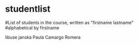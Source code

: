 # studentlist
#List of students in the course, written as "firstname lastname"
#alphabetical by firstname

libuse janska
Paula Camargo Romera

